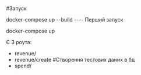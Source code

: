 #Запуск

docker-compose up --build ---- Перший запуск

docker-compose up

Є 3 роута:
- revenue/
- revenue/create #Створення тестових даних в бд
- spend/


